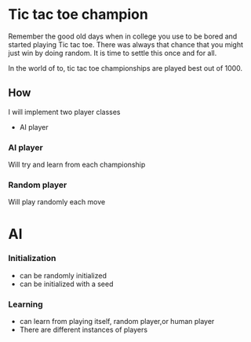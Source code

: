# Tic tac toe champion 
Remember the good old days when in college you use to be bored and started playing Tic tac toe. There was always that chance that you might just win by doing random. It is time to settle this once and for all.

In the world of to,  tic tac toe championships are played best out of 1000.

## How
I will implement two player classes
- AI player
### AI player
Will try and learn from each championship
### Random player
Will play randomly each move

# AI
### Initialization
- can be randomly initialized
- can be initialized with a seed 

### Learning
- can learn from playing itself, random player,or human player
- There are different instances of players
